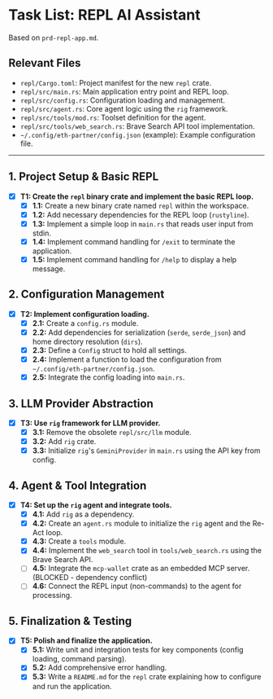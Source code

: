 # Task List: REPL AI Assistant

Based on `prd-repl-app.md`.

## Relevant Files
* `repl/Cargo.toml`: Project manifest for the new `repl` crate.
* `repl/src/main.rs`: Main application entry point and REPL loop.
* `repl/src/config.rs`: Configuration loading and management.
* `repl/src/agent.rs`: Core agent logic using the `rig` framework.
* `repl/src/tools/mod.rs`: Toolset definition for the agent.
* `repl/src/tools/web_search.rs`: Brave Search API tool implementation.
* `~/.config/eth-partner/config.json` (example): Example configuration file.

---

## 1. Project Setup & Basic REPL
- [x] **T1: Create the `repl` binary crate and implement the basic REPL loop.**
  - [x] **1.1:** Create a new binary crate named `repl` within the workspace.
  - [x] **1.2:** Add necessary dependencies for the REPL loop (`rustyline`).
  - [x] **1.3:** Implement a simple loop in `main.rs` that reads user input from stdin.
  - [x] **1.4:** Implement command handling for `/exit` to terminate the application.
  - [x] **1.5:** Implement command handling for `/help` to display a help message.

## 2. Configuration Management
- [x] **T2: Implement configuration loading.**
  - [x] **2.1:** Create a `config.rs` module.
  - [x] **2.2:** Add dependencies for serialization (`serde`, `serde_json`) and home directory resolution (`dirs`).
  - [x] **2.3:** Define a `Config` struct to hold all settings.
  - [x] **2.4:** Implement a function to load the configuration from `~/.config/eth-partner/config.json`.
  - [x] **2.5:** Integrate the config loading into `main.rs`.

## 3. LLM Provider Abstraction
- [x] **T3: Use `rig` framework for LLM provider.**
  - [x] **3.1:** Remove the obsolete `repl/src/llm` module.
  - [x] **3.2:** Add `rig` crate.
  - [x] **3.3:** Initialize `rig`'s `GeminiProvider` in `main.rs` using the API key from config.

## 4. Agent & Tool Integration
- [x] **T4: Set up the `rig` agent and integrate tools.**
  - [x] **4.1:** Add `rig` as a dependency.
  - [x] **4.2:** Create an `agent.rs` module to initialize the `rig` agent and the Re-Act loop.
  - [x] **4.3:** Create a `tools` module.
  - [x] **4.4:** Implement the `web_search` tool in `tools/web_search.rs` using the Brave Search API.
  - [ ] **4.5:** Integrate the `mcp-wallet` crate as an embedded MCP server. (BLOCKED - dependency conflict)
  - [ ] **4.6:** Connect the REPL input (non-commands) to the agent for processing.

## 5. Finalization & Testing
- [x] **T5: Polish and finalize the application.**
  - [x] **5.1:** Write unit and integration tests for key components (config loading, command parsing).
  - [x] **5.2:** Add comprehensive error handling.
  - [x] **5.3:** Write a `README.md` for the `repl` crate explaining how to configure and run the application.
